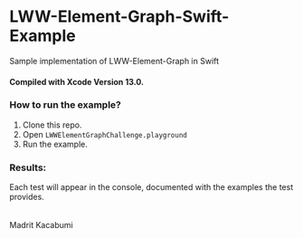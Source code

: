# LWW-Element-Graph-Swift-Example
Sample implementation of LWW-Element-Graph in Swift
#### Compiled with Xcode Version 13.0.
### How to run the example?

1. Clone this repo.
1. Open `LWWElementGraphChallenge.playground`
1. Run the example.

### Results:
Each test will appear in the console, documented with the examples the test provides.


######
Madrit Kacabumi
